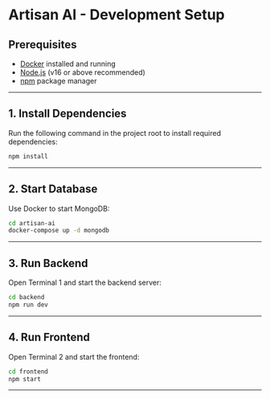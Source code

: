 # Artisan AI - Development Setup

## Prerequisites
- [Docker](https://docs.docker.com/get-docker/) installed and running  
- [Node.js](https://nodejs.org/) (v16 or above recommended)  
- [npm](https://www.npmjs.com/) package manager  

---

## 1. Install Dependencies
Run the following command in the project root to install required dependencies:

```bash
npm install
```
---

## 2. Start Database
Use Docker to start MongoDB:
```bash
cd artisan-ai
docker-compose up -d mongodb
```
---
## 3. Run Backend
Open Terminal 1 and start the backend server:
```bash
cd backend
npm run dev
```
---
## 4. Run Frontend
Open Terminal 2 and start the frontend:
```bash 
cd frontend
npm start
```
---


